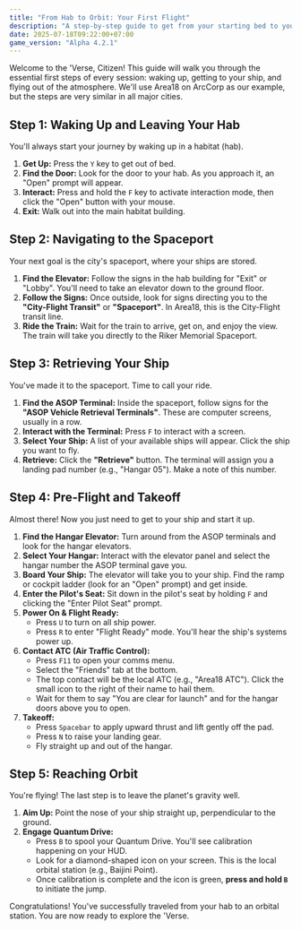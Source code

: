 ```yaml
---
title: "From Hab to Orbit: Your First Flight"
description: "A step-by-step guide to get from your starting bed to your first orbital station."
date: 2025-07-18T09:22:00+07:00
game_version: "Alpha 4.2.1"
---
```


Welcome to the 'Verse, Citizen! This guide will walk you through the essential first steps of every session: waking up, getting to your ship, and flying out of the atmosphere. We'll use Area18 on ArcCorp as our example, but the steps are very similar in all major cities.

## Step 1: Waking Up and Leaving Your Hab

You'll always start your journey by waking up in a habitat (hab).

1.  **Get Up:** Press the `Y` key to get out of bed.
2.  **Find the Door:** Look for the door to your hab. As you approach it, an "Open" prompt will appear.
3.  **Interact:** Press and hold the `F` key to activate interaction mode, then click the "Open" button with your mouse.
4.  **Exit:** Walk out into the main habitat building.

## Step 2: Navigating to the Spaceport

Your next goal is the city's spaceport, where your ships are stored.

1.  **Find the Elevator:** Follow the signs in the hab building for "Exit" or "Lobby". You'll need to take an elevator down to the ground floor.
2.  **Follow the Signs:** Once outside, look for signs directing you to the **"City-Flight Transit"** or **"Spaceport"**. In Area18, this is the City-Flight transit line.
3.  **Ride the Train:** Wait for the train to arrive, get on, and enjoy the view. The train will take you directly to the Riker Memorial Spaceport.

## Step 3: Retrieving Your Ship

You've made it to the spaceport. Time to call your ride.

1.  **Find the ASOP Terminal:** Inside the spaceport, follow signs for the **"ASOP Vehicle Retrieval Terminals"**. These are computer screens, usually in a row.
2.  **Interact with the Terminal:** Press `F` to interact with a screen.
3.  **Select Your Ship:** A list of your available ships will appear. Click the ship you want to fly.
4.  **Retrieve:** Click the **"Retrieve"** button. The terminal will assign you a landing pad number (e.g., "Hangar 05"). Make a note of this number.

## Step 4: Pre-Flight and Takeoff

Almost there! Now you just need to get to your ship and start it up.

1.  **Find the Hangar Elevator:** Turn around from the ASOP terminals and look for the hangar elevators.
2.  **Select Your Hangar:** Interact with the elevator panel and select the hangar number the ASOP terminal gave you.
3.  **Board Your Ship:** The elevator will take you to your ship. Find the ramp or cockpit ladder (look for an "Open" prompt) and get inside.
4.  **Enter the Pilot's Seat:** Sit down in the pilot's seat by holding `F` and clicking the "Enter Pilot Seat" prompt.
5.  **Power On & Flight Ready:**
    * Press `U` to turn on all ship power.
    * Press `R` to enter "Flight Ready" mode. You'll hear the ship's systems power up.
6.  **Contact ATC (Air Traffic Control):**
    * Press `F11` to open your comms menu.
    * Select the "Friends" tab at the bottom.
    * The top contact will be the local ATC (e.g., "Area18 ATC"). Click the small icon to the right of their name to hail them.
    * Wait for them to say "You are clear for launch" and for the hangar doors above you to open.
7.  **Takeoff:**
    * Press `Spacebar` to apply upward thrust and lift gently off the pad.
    * Press `N` to raise your landing gear.
    * Fly straight up and out of the hangar.

## Step 5: Reaching Orbit

You're flying! The last step is to leave the planet's gravity well.

1.  **Aim Up:** Point the nose of your ship straight up, perpendicular to the ground.
2.  **Engage Quantum Drive:**
    * Press `B` to spool your Quantum Drive. You'll see calibration happening on your HUD.
    * Look for a diamond-shaped icon on your screen. This is the local orbital station (e.g., Baijini Point).
    * Once calibration is complete and the icon is green, **press and hold `B`** to initiate the jump.

Congratulations! You've successfully traveled from your hab to an orbital station. You are now ready to explore the 'Verse.